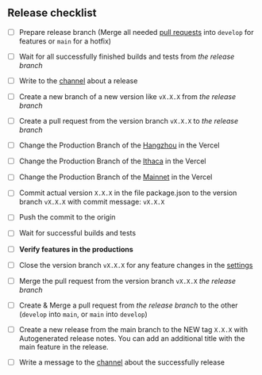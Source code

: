 ## Release checklist

- [ ] Prepare release branch (Merge all needed [pull requests](https://github.com/madfish-solutions/quipuswap-webapp-2/pulls) into `develop` for features or `main` for a hotfix)
- [ ] Wait for all successfully finished builds and tests from _the release branch_
- [ ] Write to the [channel](https://madfishgroup.slack.com/archives/C02QJG18M7W) about a release
- [ ] Create a new branch of a new version like `vX.X.X` from _the release branch_
- [ ] Create a pull request from the version branch `vX.X.X` to _the release branch_
- [ ] Change the Production Branch of the [Hangzhou](https://vercel.com/quipuswap-v2-ui/qs-ui-hangzhou/settings/git) in the Vercel
- [ ] Change the Production Branch of the [Ithaca](https://vercel.com/quipuswap-v2-ui/qs-ui-ithaca/settings/git) in the Vercel
- [ ] Change the Production Branch of the [Mainnet](https://vercel.com/quipuswap-v2-ui/qs-ui/settings/git) in the Vercel
- [ ] Commit actual version `X.X.X` in the file package.json to the version branch `vX.X.X` with commit message: `vX.X.X`
- [ ] Push the commit to the origin
- [ ] Wait for successful builds and tests
- [ ] **Verify features in the productions**
- [ ] Close the version branch `vX.X.X` for any feature changes in the [settings](https://github.com/madfish-solutions/quipuswap-webapp-2/settings/branches)
- [ ] Merge the pull request from the version branch `vX.X.X` _the release branch_
- [ ] Create & Merge a pull request from _the release branch_ to the other (`develop` into `main`, or `main` into `develop`)
- [ ] Create a new release from the main branch to the NEW tag `X.X.X` with Autogenerated release notes. You can add an additional title with the main feature in the release.
- [ ] Write a message to the [channel](https://madfishgroup.slack.com/archives/C02QJG18M7W) about the successfully release


